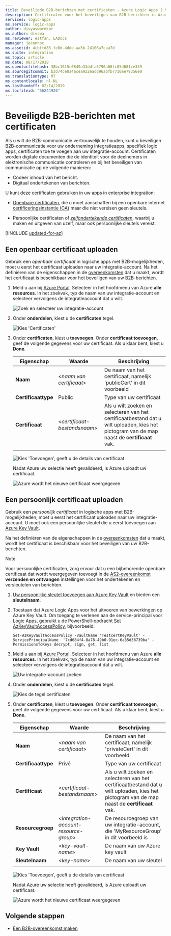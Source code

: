 ```yaml
---
title: Beveiligde B2B-berichten met certificaten - Azure Logic Apps | Microsoft Docs
description: Certificaten voor het beveiligen van B2B-berichten in Azure Logic Apps met het Enterprise Integration Pack toevoegen
services: logic-apps
ms.service: logic-apps
author: divyaswarnkar
ms.author: divswa
ms.reviewer: estfan, LADocs
manager: jeconnoc
ms.assetid: 4cbffd85-fe8d-4dde-aa5b-24108a7caa7d
ms.suite: integration
ms.topic: article
ms.date: 08/17/2018
ms.openlocfilehash: 38bc1615c0849a33ddfa5790a66fc05d681ce339
ms.sourcegitcommit: b3d74ce0a4acea922eadd96abfb7710ae79356e0
ms.translationtype: MT
ms.contentlocale: nl-NL
ms.lasthandoff: 02/14/2019
ms.locfileid: "56244926"
---
```

# <a name="secure-b2b-messages-with-certificates"></a>Beveiligde B2B-berichten met certificaten

Als u wilt de B2B-communicatie vertrouwelijk te houden, kunt u beveiligen B2B-communicatie voor uw onderneming integratieapps, specifiek logic apps, certificaten toe te voegen aan uw integratie-account. Certificaten worden digitale documenten die de identiteit voor de deelnemers in elektronische communicatie controleren en bij het beveiligen van communicatie op de volgende manieren:

* Codeer inhoud van het bericht.
* Digitaal ondertekenen van berichten. 

U kunt deze certificaten gebruiken in uw apps in enterprise integration:

* [Openbare certificaten](https://en.wikipedia.org/wiki/Public_key_certificate), die u moet aanschaffen bij een openbare internet [certificeringsinstantie (CA)](https://en.wikipedia.org/wiki/Certificate_authority) maar die niet vereisen geen sleutels. 

* Persoonlijke certificaten of [ *zelfondertekende certificaten*](https://en.wikipedia.org/wiki/Self-signed_certificate), waarbij u maken en uitgeven van uzelf, maar ook persoonlijke sleutels vereist. 

[!INCLUDE [updated-for-az](../../includes/updated-for-az.md)]

## <a name="upload-a-public-certificate"></a>Een openbaar certificaat uploaden

Gebruik een *openbaar certificaat* in logische apps met B2B-mogelijkheden, moet u eerst het certificaat uploaden naar uw integratie-account. Na het definiëren van de eigenschappen in de [overeenkomsten](logic-apps-enterprise-integration-agreements.md) dat u maakt, wordt het certificaat is beschikbaar voor het beveiligen van uw B2B-berichten.

1. Meld u aan bij [Azure Portal](https://portal.azure.com). Selecteer in het hoofdmenu van Azure **alle resources**. In het zoekvak, typ de naam van uw integratie-account en selecteer vervolgens de integratieaccount dat u wilt.

   ![Zoek en selecteer uw integratie-account](media/logic-apps-enterprise-integration-certificates/select-integration-account.png)  

2. Onder **onderdelen**, kiest u de **certificaten** tegel.

   ![Kies 'Certificaten'](media/logic-apps-enterprise-integration-certificates/add-certificates.png)

3. Onder **certificaten**, kiest u **toevoegen**. Onder **certificaat toevoegen**, geef de volgende gegevens voor uw certificaat. Als u klaar bent, kiest u **Done**.

   | Eigenschap | Waarde | Beschrijving | 
   |----------|-------|-------------|
   | **Naam** | <*naam van certificaat*> | De naam van het certificaat, namelijk 'publicCert' in dit voorbeeld | 
   | **Certificaattype** | Public | Type van uw certificaat |
   | **Certificaat** | <*certificaat-bestandsnaam*> | Als u wilt zoeken en selecteren van het certificaatbestand dat u wilt uploaden, kies het pictogram van de map naast de **certificaat** vak. |
   ||||

   ![Kies 'Toevoegen', geeft u de details van certificaat](media/logic-apps-enterprise-integration-certificates/public-certificate-details.png)

   Nadat Azure uw selectie heeft gevalideerd, is Azure uploadt uw certificaat.

   ![Azure wordt het nieuwe certificaat weergegeven](media/logic-apps-enterprise-integration-certificates/new-public-certificate.png) 

## <a name="upload-a-private-certificate"></a>Een persoonlijk certificaat uploaden

Gebruik een *persoonlijk certificaat* in logische apps met B2B-mogelijkheden, moet u eerst het certificaat uploaden naar uw integratie-account. U moet ook een persoonlijke sleutel die u eerst toevoegen aan [Azure Key Vault](../key-vault/key-vault-get-started.md). 

Na het definiëren van de eigenschappen in de [overeenkomsten](logic-apps-enterprise-integration-agreements.md) dat u maakt, wordt het certificaat is beschikbaar voor het beveiligen van uw B2B-berichten.

> [!NOTE]
> Voor persoonlijke certificaten, zorg ervoor dat u een bijbehorende openbare certificaat dat wordt weergegeven toevoegt in de [AS2-overeenkomst](logic-apps-enterprise-integration-as2.md) **verzenden en ontvangen** instellingen voor het ondertekenen en versleutelen van berichten.

1. [Uw persoonlijke sleutel toevoegen aan Azure Key Vault](../key-vault/certificate-scenarios.md#import-a-certificate) en bieden een **sleutelnaam**.
   
2. Toestaan dat Azure Logic Apps voor het uitvoeren van bewerkingen op Azure Key Vault. Om toegang te verlenen aan de service-principal voor Logic Apps, gebruikt u de PowerShell-opdracht [Set AzKeyVaultAccessPolicy](https://docs.microsoft.com/powershell/module/az.keyvault/set-azkeyvaultaccesspolicy), bijvoorbeeld:

   `Set-AzKeyVaultAccessPolicy -VaultName 'TestcertKeyVault' -ServicePrincipalName 
   '7cd684f4-8a78-49b0-91ec-6a35d38739ba' -PermissionsToKeys decrypt, sign, get, list`
 
3. Meld u aan bij [Azure Portal](https://portal.azure.com). Selecteer in het hoofdmenu van Azure **alle resources**. In het zoekvak, typ de naam van uw integratie-account en selecteer vervolgens de integratieaccount dat u wilt.

   ![Uw integratie-account zoeken](media/logic-apps-enterprise-integration-certificates/select-integration-account.png) 

4. Onder **onderdelen**, kiest u de **certificaten** tegel.  

   ![Kies de tegel certificaten](media/logic-apps-enterprise-integration-certificates/add-certificates.png)

5. Onder **certificaten**, kiest u **toevoegen**. Onder **certificaat toevoegen**, geef de volgende gegevens voor uw certificaat. Als u klaar bent, kiest u **Done**.

   | Eigenschap | Waarde | Beschrijving | 
   |----------|-------|-------------|
   | **Naam** | <*naam van certificaat*> | De naam van het certificaat, namelijk 'privateCert' in dit voorbeeld | 
   | **Certificaattype** | Privé | Type van uw certificaat |
   | **Certificaat** | <*certificaat-bestandsnaam*> | Als u wilt zoeken en selecteren van het certificaatbestand dat u wilt uploaden, kies het pictogram van de map naast de **certificaat** vak. | 
   | **Resourcegroep** | <*integration-account-resource-group*> | De resourcegroep van uw integratie-account, die 'MyResourceGroup' in dit voorbeeld is | 
   | **Key Vault** | <*key-vault-name*> | De naam van uw Azure key vault |
   | **Sleutelnaam** | <*key-name*> | De naam van uw sleutel |
   ||||

   ![Kies 'Toevoegen', geeft u de details van certificaat](media/logic-apps-enterprise-integration-certificates/private-certificate-details.png)

   Nadat Azure uw selectie heeft gevalideerd, is Azure uploadt uw certificaat.

   ![Azure wordt het nieuwe certificaat weergegeven](media/logic-apps-enterprise-integration-certificates/new-private-certificate.png) 

## <a name="next-steps"></a>Volgende stappen

* [Een B2B-overeenkomst maken](logic-apps-enterprise-integration-agreements.md)
